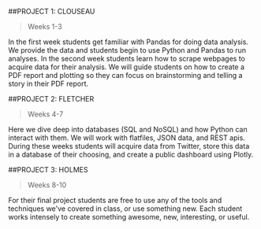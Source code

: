 ##PROJECT 1: CLOUSEAU
> Weeks 1-3  

In the first week students get familiar with Pandas for doing
data analysis. We provide the data and students begin to use
Python and Pandas to run analyses. In the second week students
learn how to scrape webpages to acquire data for their analysis.
We will guide students on how to create a PDF report and plotting
so they can focus on brainstorming and telling a story in their
PDF report.

##PROJECT 2: FLETCHER
> Weeks 4-7

Here we dive deep into databases (SQL and NoSQL) and how Python
can interact with them. We will work with flatfiles, JSON data, and 
REST apis. During these weeks students will acquire data from Twitter, 
store this data in a database of their choosing, and create a public
dashboard using Plotly.

##PROJECT 3: HOLMES
> Weeks 8-10

For their final project students are free to use any of the tools and techniques we've covered in class, or use something new. Each student works intensely to create something awesome, new, interesting, or useful.
